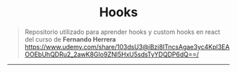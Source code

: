 <h1 align="center">Hooks</h1>

> Repositorio utilizado para aprender hooks y custom hooks en react del curso de <strong>Fernando Herrera</strong> https://www.udemy.com/share/103dsU3@iBzi8ITncsAgae3yc4Kpl3EAOOEbUhQDRu2_2awK8GIo9ZNI5HxU5sdsTyYDQDP6dQ==/
---
